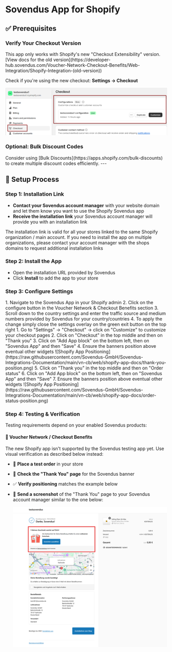 # Sovendus App for Shopify

## ✅ Prerequisites

### Verify Your Checkout Version

<Alert title="New Shopify Checkout Required" type="warning"> 
    This app only works with Shopify's new "Checkout Extensibility" version. [View docs for the old version](https://developer-hub.sovendus.com/Voucher-Network-Checkout-Benefits/Web-Integration/Shopify-Integration-(old-version))
</Alert>

Check if you're using the new checkout: **Settings → Checkout**

![New Shopify Checkout Version](https://raw.githubusercontent.com/Sovendus-GmbH/Sovendus-Integrations-Documentation/main/vn-cb/web/shopify-app-docs/new-shopify-checkout-version.png)

### Optional: Bulk Discount Codes

<Alert title="Voucher Network Users" type="info"> 
    Consider using [Bulk Discounts](https://apps.shopify.com/bulk-discounts) to create multiple discount codes efficiently.
</Alert>
---

## 🚀 Setup Process

### Step 1: Installation Link

- **Contact your Sovendus account manager** with your website domain and let them know you want to use the Shopify Sovendus app
- **Receive the installation link** your Sovendus account manager will provide you with an installation link

<Alert title="Installation Link Validity" type="info"> 
    The installation link is valid for all your stores linked to the same Shopify organization / main account.
    If you need to install the app on multiple organizations, please contact your account manager with the shops domains to request additional installation links
</Alert>

### Step 2: Install the App

- Open the installation URL provided by Sovendus
- Click **Install** to add the app to your store

### Step 3: Configure Settings

<Alert title="Voucher Network / Checkout Benefits Configuration" type="info"> 
    1. Navigate to the Sovendus App in your Shopify admin
    2. Click on the configure button in the Voucher Network & Checkout Benefits section
    3. Scroll down to the country settings and enter the traffic source and medium numbers provided by Sovendus for your country/countries
    4. To apply the change simply close the settings overlay on the green exit button on the top right
</Alert>

<Alert title="Sovendus Widget Required" type="warning"> 
    1. Go to "Settings" -> "Checkout" -> click on "Customize" to customize your checkout pages
    2. Click on "Checkout" in the top middle and then on "Thank you"
    3. Click on "Add App block" on the bottom left, then on "Sovendus App" and then "Save"
    4. Ensure the banners position above eventual other widgets
    ![Shopify App Positioning](https://raw.githubusercontent.com/Sovendus-GmbH/Sovendus-Integrations-Documentation/main/vn-cb/web/shopify-app-docs/thank-you-position.png)
    5. Click on "Thank you" in the top middle and then on "Order status"
    6. Click on "Add App block" on the bottom left, then on "Sovendus App" and then "Save"
    7. Ensure the banners position above eventual other widgets
    ![Shopify App Positioning](https://raw.githubusercontent.com/Sovendus-GmbH/Sovendus-Integrations-Documentation/main/vn-cb/web/shopify-app-docs/order-status-position.png)
</Alert>

### Step 4: Testing & Verification

Testing requirements depend on your enabled Sovendus products:

#### 🎯 Voucher Network / Checkout Benefits

<Alert title="Testing App Note" type="info"> 
    The new Shopify app isn't supported by the Sovendus testing app yet. Use visual verification as described below instead:
</Alert>

- 🛒 **Place a test order** in your store
- 👀 **Check the "Thank You" page** for the Sovendus banner
- ✅ **Verify positioning** matches the example below
- 📸 **Send a screenshot** of the "Thank You" page to your Sovendus account manager similar to the one below:

    ![Shopify App Integration Example](https://raw.githubusercontent.com/Sovendus-GmbH/Sovendus-Integrations-Documentation/main/vn-cb/web/shopify-app-docs/Shopify-App.png)